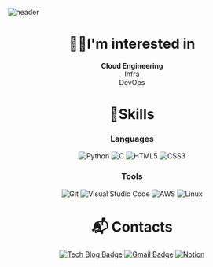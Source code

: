 ![header](https://capsule-render.vercel.app/api?type=Waving&section=header&height=250&text=👋Welcome👋&fontAlignX=50&fontAlignY=45&color=gradient&fontSize=80&fontColor=ffffff&desc=)
<div align=center>


# 👩‍💻I'm interested in
**Cloud Engineering**  
Infra  
DevOps

# 💪Skills
### Languages
![Python](https://img.shields.io/badge/python-3670A0?style=for-the-badge&logo=python&logoColor=ffdd54)
![C](https://img.shields.io/badge/c-%2300599C.svg?style=for-the-badge&logo=c&logoColor=white)
![HTML5](https://img.shields.io/badge/html5-%23E34F26.svg?style=for-the-badge&logo=html5&logoColor=white)
![CSS3](https://img.shields.io/badge/css3-%231572B6.svg?style=for-the-badge&logo=css3&logoColor=white)

### Tools
![Git](https://img.shields.io/badge/Git-F05032.svg?&style=for-the-badge&logo=Git&logoColor=white)
![Visual Studio Code](https://img.shields.io/badge/Visual%20Studio%20Code-007ACC.svg?&style=for-the-badge&logo=Visual%20Studio%20Code&logoColor=white)
![AWS](https://img.shields.io/badge/AWS-3766AB.svg?&style=for-the-badge&logo=aws&logoColor=white)
![Linux](https://img.shields.io/badge/Linux-FCC624?style=for-the-badge&logo=linux&logoColor=black)
 
# :mailbox_with_mail: Contacts
[![Tech Blog Badge](http://img.shields.io/badge/-Tech%20blog-green?style=flat-square&logo=velog&link=https://velog.io/@nakedflower)](https://velog.io/@nakedflower)
[![Gmail Badge](https://img.shields.io/badge/Gmail-d14836?style=flat-square&logo=Gmail&logoColor=white&link=mailto:nakedflower02@gmail.com)](mailto:nakedflower02@gmail.com)
[![Notion](https://img.shields.io/badge/Notion-000000?style=flat-square&logo=notion&logoColor=white)](https://www.notion.so/NakedFlower-1ae4c4ccbc2280e586b4c7eb0ef4acf7?source=copy_link)
</div>
